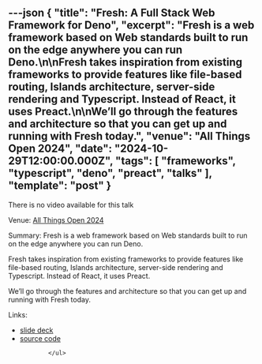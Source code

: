 ---json
{
  "title": "Fresh: A Full Stack Web Framework for Deno",
  "excerpt": "Fresh is a web framework based on Web standards built to run on the edge anywhere you can run Deno.\n\nFresh takes inspiration from existing frameworks to provide features like file-based routing, Islands architecture, server-side rendering and Typescript. Instead of React, it uses Preact.\n\nWe’ll go through the features and architecture so that you can get up and running with Fresh today.",
  "venue": "All Things Open 2024",
  "date": "2024-10-29T12:00:00.000Z",
  "tags": [
    "frameworks",
    "typescript",
    "deno",
    "preact",
    "talks"
  ],
  "template": "post"
}
---

<p class="weight-bold">There is no video available for this talk</p><p><span class="weight-bold">Venue:</span> <a href="https://2024.allthingsopen.org/">All Things Open 2024</a></p>
      <span class="weight-bold">Summary:</span> Fresh is a web framework based on Web standards built to run on the edge anywhere you can run Deno.

Fresh takes inspiration from existing frameworks to provide features like file-based routing, Islands architecture, server-side rendering and Typescript. Instead of React, it uses Preact.

We’ll go through the features and architecture so that you can get up and running with Fresh today.</p>
      <p class="weight-bold">Links:</p>
            <ul>
              <li>
                  <a href="/slides/ato24">slide deck</a>
                </li>
              <li>
                  <a href="https://github.com/nickytonline/ato-fresh">source code</a>
                </li>

              
            </ul>
